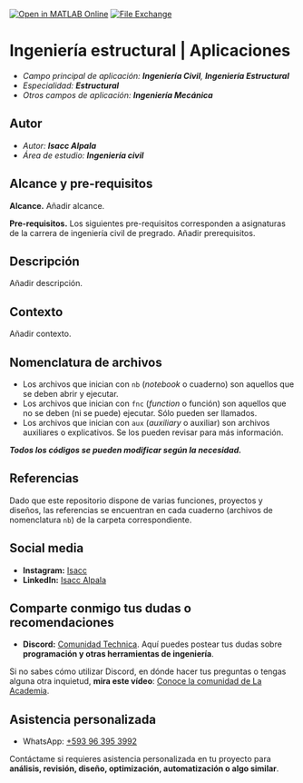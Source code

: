 [![Open in MATLAB Online](https://www.mathworks.com/images/responsive/global/open-in-matlab-online.svg)](https://matlab.mathworks.com/open/github/v1?repo=aisacc/Aplicacion-Civil-DiagramaInteraccion) [![File Exchange](https://www.mathworks.com/matlabcentral/images/matlab-file-exchange.svg)](https://www.mathworks.com/matlabcentral/fileexchange/171149-diagrama-de-interaccion-de-columnas)

# Ingeniería estructural | Aplicaciones
- *Campo principal de aplicación: **Ingeniería Civil**, **Ingeniería Estructural***
- *Especialidad: **Estructural***
- *Otros campos de aplicación: **Ingeniería Mecánica***

## Autor
- *Autor: **Isacc Alpala***
- *Área de estudio: **Ingeniería civil***

## Alcance y pre-requisitos
**Alcance.** Añadir alcance.

**Pre-requisitos.** Los siguientes pre-requisitos corresponden a asignaturas de la carrera de ingeniería civil de pregrado.
Añadir prerequisitos.

## Descripción
Añadir descripción.

## Contexto
Añadir contexto.

## Nomenclatura de archivos
* Los archivos que inician con `nb` (_notebook_ o cuaderno) son aquellos que se deben abrir y ejecutar.
* Los archivos que inician con `fnc` (_function_ o función) son aquellos que no se deben (ni se puede) ejecutar. Sólo pueden ser llamados.
* Los archivos que inician con `aux` (_auxiliary_ o auxiliar) son archivos auxiliares o explicativos. Se los pueden revisar para más información.

 _**Todos los códigos se pueden modificar según la necesidad.**_ 

## Referencias
Dado que este repositorio dispone de varias funciones, proyectos y diseños, las referencias se encuentran en cada cuaderno (archivos de nomenclatura `nb`) de la carpeta correspondiente.

## Social media
- **Instagram:** [Isacc](https://www.instagram.com/aisacc.me/)
- **LinkedIn:** [Isacc Alpala](https://www.linkedin.com/in/isaccalpala/)

## Comparte conmigo tus dudas o recomendaciones
- **Discord:** [Comunidad Technica](https://discord.com/invite/V6MedeXDkA). Aquí puedes postear tus dudas sobre **programación y otras herramientas de ingeniería**.

Si no sabes cómo utilizar Discord, en dónde hacer tus preguntas o tengas alguna otra inquietud, **mira este vídeo**: [Conoce la comunidad de La Academia](www.youtube.com).

## Asistencia personalizada
- WhatsApp: [+593 96 395 3992](https://wa.me/593963953992)

Contáctame si requieres asistencia personalizada en tu proyecto para **análisis, revisión, diseño, optimización, automatización o algo similar**.
